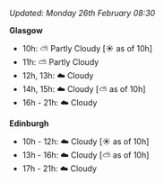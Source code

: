 *Updated: Monday 26th February 08:30*

**Glasgow**

* 10h: :partly_sunny: Partly Cloudy [:sunny: as of 10h]
* 11h: :partly_sunny: Partly Cloudy
* 12h, 13h: :cloud: Cloudy
* 14h, 15h: :cloud: Cloudy [:partly_sunny: as of 10h]
* 16h - 21h: :cloud: Cloudy

**Edinburgh**

* 10h - 12h: :cloud: Cloudy [:sunny: as of 10h]
* 13h - 16h: :cloud: Cloudy [:partly_sunny: as of 10h]
* 17h - 21h: :cloud: Cloudy
